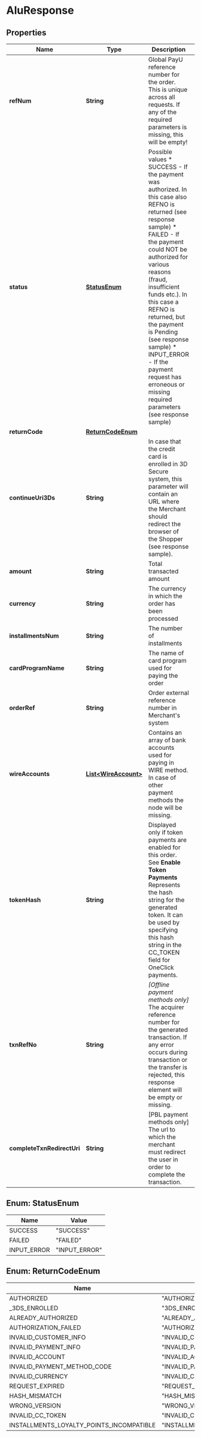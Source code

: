 
# AluResponse

## Properties
Name | Type | Description | Notes
------------ | ------------- | ------------- | -------------
**refNum** | **String** | Global PayU reference number for the order.  This is unique across all requests. If any of the required parameters  is missing, this will be empty!  |  [optional]
**status** | [**StatusEnum**](#StatusEnum) | Possible values * SUCCESS - If the payment was authorized. In this case also REFNO is returned (see response sample) * FAILED - If the payment could NOT be authorized for various reasons (fraud, insufficient funds etc.). In this case a REFNO is returned, but the payment is Pending (see response sample) * INPUT_ERROR - If the payment request has erroneous or missing required parameters (see response sample)  |  [optional]
**returnCode** | [**ReturnCodeEnum**](#ReturnCodeEnum) |  |  [optional]
**continueUri3Ds** | **String** | In case that the credit card is enrolled in 3D Secure system,  this parameter will contain an URL where the Merchant  should redirect the browser of the Shopper (see response sample).  |  [optional]
**amount** | **String** | Total transacted amount |  [optional]
**currency** | **String** | The currency in which the order has been processed |  [optional]
**installmentsNum** | **String** | The number of installments |  [optional]
**cardProgramName** | **String** | The name of card program used for paying the order |  [optional]
**orderRef** | **String** | Order external reference number in Merchant&#39;s system |  [optional]
**wireAccounts** | [**List&lt;WireAccount&gt;**](WireAccount.md) | Contains an array of bank accounts used for paying in WIRE method. In case of other payment methods the node will be missing.  |  [optional]
**tokenHash** | **String** | Displayed only if token payments are enabled for this order.   See **Enable Token Payments**  Represents the hash string for the generated token. It can be used by specifying this hash string in the CC_TOKEN field  for OneClick payments.  |  [optional]
**txnRefNo** | **String** | *[Offline payment methods only]* The acquirer reference number for  the generated transaction. If any error occurs during transaction or the  transfer is rejected, this response element will be empty or missing.  |  [optional]
**completeTxnRedirectUri** | **String** | [PBL payment methods only] The url to which the merchant  must redirect the user in order to complete the transaction.  |  [optional]


<a name="StatusEnum"></a>
## Enum: StatusEnum
Name | Value
---- | -----
SUCCESS | &quot;SUCCESS&quot;
FAILED | &quot;FAILED&quot;
INPUT_ERROR | &quot;INPUT_ERROR&quot;


<a name="ReturnCodeEnum"></a>
## Enum: ReturnCodeEnum
Name | Value
---- | -----
AUTHORIZED | &quot;AUTHORIZED&quot;
_3DS_ENROLLED | &quot;3DS_ENROLLED&quot;
ALREADY_AUTHORIZED | &quot;ALREADY_AUTHORIZED&quot;
AUTHORIZATION_FAILED | &quot;AUTHORIZATION_FAILED&quot;
INVALID_CUSTOMER_INFO | &quot;INVALID_CUSTOMER_INFO&quot;
INVALID_PAYMENT_INFO | &quot;INVALID_PAYMENT_INFO&quot;
INVALID_ACCOUNT | &quot;INVALID_ACCOUNT&quot;
INVALID_PAYMENT_METHOD_CODE | &quot;INVALID_PAYMENT_METHOD_CODE&quot;
INVALID_CURRENCY | &quot;INVALID_CURRENCY&quot;
REQUEST_EXPIRED | &quot;REQUEST_EXPIRED&quot;
HASH_MISMATCH | &quot;HASH_MISMATCH&quot;
WRONG_VERSION | &quot;WRONG_VERSION&quot;
INVALID_CC_TOKEN | &quot;INVALID_CC_TOKEN&quot;
INSTALLMENTS_LOYALTY_POINTS_INCOMPATIBLE | &quot;INSTALLMENTS_LOYALTY_POINTS_INCOMPATIBLE&quot;




